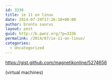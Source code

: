 ```yaml
---
id: 3336
title: ie 11 on linux
date: 2014-07-29T17:26:10+00:00
author: bronto saurus
layout: post
guid: http://b.pwnz.org/?p=3336
permalink: /2014/07/ie-11-on-linux/
categories:
  - Uncategorized
---
```

<https://gist.github.com/magnetikonline/5274656>

(virtual machines)